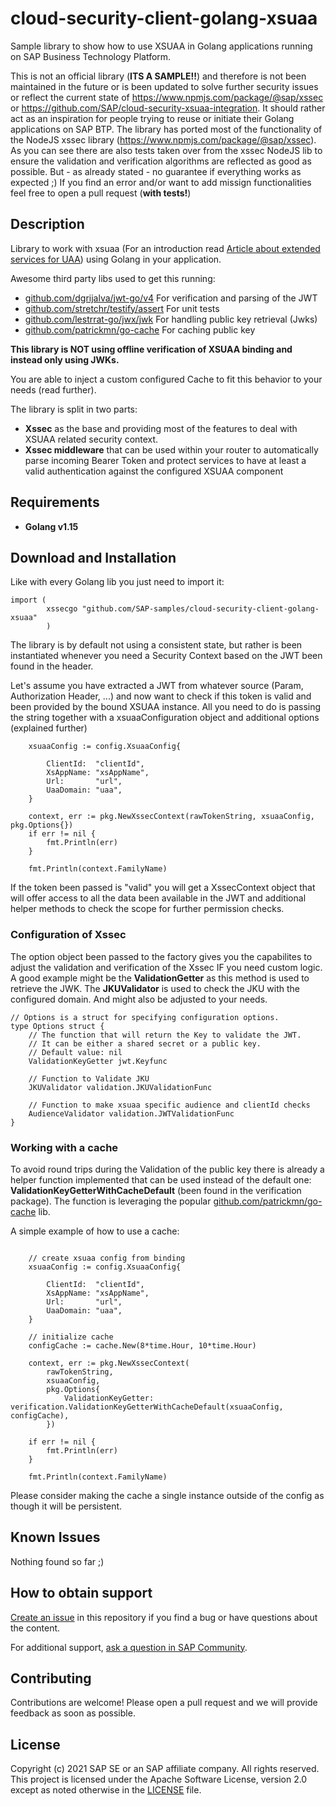 # cloud-security-client-golang-xsuaa 
Sample library to show how to use XSUAA in Golang applications running on SAP Business Technology Platform.

This is not an official library (**ITS A SAMPLE!!**) and therefore is not been maintained in the future or is been updated to solve further security issues or reflect the current state of https://www.npmjs.com/package/@sap/xssec or https://github.com/SAP/cloud-security-xsuaa-integration. It should rather act as an inspiration for people trying to reuse or initiate their Golang applications on SAP BTP.
The library has ported most of the functionality of the NodeJS xssec library (https://www.npmjs.com/package/@sap/xssec). As you can see there are also tests taken over from the xssec NodeJS lib to ensure the validation and verification algorithms are reflected as good as possible. But - as already stated - no guarantee if everything works as expected ;) If you find an error and/or want to add missign functionalities feel free to open a pull request (**with tests!**)


## Description

Library to work with xsuaa (For an introduction read [Article about extended services for UAA](https://blogs.sap.com/2020/08/20/demystifying-xsuaa-in-sap-cloud-foundry/)) using Golang in your application.

Awesome third party libs used to get this running:

- [github.com/dgrijalva/jwt-go/v4](github.com/dgrijalva/jwt-go/v4) For verification and parsing of the JWT
- [github.com/stretchr/testify/assert](github.com/stretchr/testify/assert) For unit tests
- [github.com/lestrrat-go/jwx/jwk](github.com/lestrrat-go/jwx/jwk) For handling public key retrieval (Jwks)
- [github.com/patrickmn/go-cache](github.com/patrickmn/go-cache) For caching public key

**This library is NOT using offline verification of XSUAA binding and instead only using JWKs.**

You are able to inject a custom configured Cache to fit this behavior to your needs (read further).

The library is split in two parts:

- **Xssec** as the base and providing most of the features to deal with XSUAA related security context.
- **Xssec middleware** that can be used within your router to automatically parse incoming Bearer Token and protect services to have at least a valid authentication against the configured XSUAA component

## Requirements

- **Golang v1.15**

## Download and Installation

Like with every Golang lib you just need to import it:

```golang
import (
        xssecgo "github.com/SAP-samples/cloud-security-client-golang-xsuaa"
        )
```

The library is by default not using a consistent state, but rather is been instantiated whenever you need a Security Context based on the JWT been found in the header.

Let's assume you have extracted a JWT from whatever source (Param, Authorization Header, ...) and now want to check if this token is valid and been provided by the bound XSUAA instance. All you need to do is passing the string together with a xsuaaConfiguration object and additional options (explained further)

```golang
	xsuaaConfig := config.XsuaaConfig{

		ClientId:  "clientId",
		XsAppName: "xsAppName",
		Url:       "url",
		UaaDomain: "uaa",
	}

	context, err := pkg.NewXssecContext(rawTokenString, xsuaaConfig, pkg.Options{})
	if err != nil {
		fmt.Println(err)
	}

	fmt.Println(context.FamilyName)
```

If the token been passed is "valid" you will get a XssecContext object that will offer access to all the data been available in the JWT and additional helper methods to check the scope for further permission checks.

### Configuration of Xssec

The option object been passed to the factory gives you the capabilites to adjust the validation and verification of the Xssec IF you need custom logic. A good example might be the **ValidationGetter** as this method is used to retrieve the JWK.
The **JKUValidator** is used to check the JKU with the configured domain. And might also be adjusted to your needs.

```golang
// Options is a struct for specifying configuration options.
type Options struct {
	// The function that will return the Key to validate the JWT.
	// It can be either a shared secret or a public key.
	// Default value: nil
	ValidationKeyGetter jwt.Keyfunc

	// Function to Validate JKU
	JKUValidator validation.JKUValidationFunc

	// Function to make xsuaa specific audience and clientId checks
	AudienceValidator validation.JWTValidationFunc
}
```

### Working with a cache

To avoid round trips during the Validation of the public key there is already a helper function implemented that can be used instead of the default one: **ValidationKeyGetterWithCacheDefault** (been found in the verification package). The function is leveraging the popular [github.com/patrickmn/go-cache](github.com/patrickmn/go-cache) lib.

A simple example of how to use a cache:

```golang

	// create xsuaa config from binding
	xsuaaConfig := config.XsuaaConfig{

		ClientId:  "clientId",
		XsAppName: "xsAppName",
		Url:       "url",
		UaaDomain: "uaa",
	}

	// initialize cache
	configCache := cache.New(8*time.Hour, 10*time.Hour)

	context, err := pkg.NewXssecContext(
		rawTokenString,
		xsuaaConfig,
		pkg.Options{
			ValidationKeyGetter: verification.ValidationKeyGetterWithCacheDefault(xsuaaConfig, configCache),
		})

	if err != nil {
		fmt.Println(err)
	}

	fmt.Println(context.FamilyName)

```

Please consider making the cache a single instance outside of the config as though it will be persistent. 

## Known Issues

Nothing found so far ;) 

## How to obtain support

[Create an issue](https://github.com/SAP-samples/cloud-security-client-golang-xsuaa/issues) in this repository if you find a bug or have questions about the content.
 
For additional support, [ask a question in SAP Community](https://answers.sap.com/questions/ask.html).

## Contributing

Contributions are welcome! Please open a pull request and we will provide feedback as soon as possible.

## License
Copyright (c) 2021 SAP SE or an SAP affiliate company. All rights reserved. This project is licensed under the Apache Software License, version 2.0 except as noted otherwise in the [LICENSE](LICENSES/Apache-2.0.txt) file.
